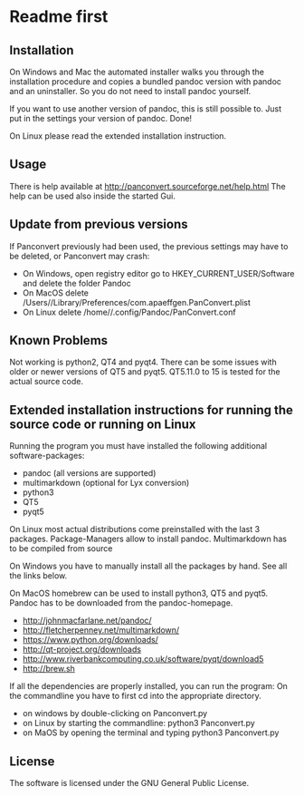 # Readme first

## Installation
On Windows and Mac the automated installer walks you through the installation procedure and copies a bundled pandoc 
version with pandoc and an uninstaller. So you do not need to install pandoc yourself. 

If you want to use another version of pandoc, this is still possible to.
Just put in the settings your version of pandoc. Done!

On Linux please read the extended installation instruction.

## Usage

There is help available at http://panconvert.sourceforge.net/help.html
The help can be used also inside the started Gui.

## Update from previous versions
If Panconvert previously had been used, the previous settings may have to be deleted, or Panconvert may crash:

- On Windows, open registry editor go to HKEY_CURRENT_USER/Software and delete the folder Pandoc
- On MacOS delete /Users/<USERNAME>/Library/Preferences/com.apaeffgen.PanConvert.plist
- On Linux delete /home/<USERNAME>/.config/Pandoc/PanConvert.conf

## Known Problems

Not working is python2, QT4 and pyqt4. There can be some issues with older or newer versions of QT5 and pyqt5. QT5.11.0 to
15 is tested for the actual source code.

## Extended installation instructions for running the source code or running on Linux

Running the program you must have installed the following additional software-packages:

- pandoc (all versions are supported)
- multimarkdown (optional for Lyx conversion)
- python3
- QT5
- pyqt5


On Linux most actual distributions come preinstalled with the last 3 packages. Package-Managers allow to install pandoc.
Multimarkdown has to be compiled from source

On Windows you have to manually install all the packages by hand. See all the links below.

On MacOS homebrew can be used to install python3, QT5 and pyqt5. Pandoc has to be downloaded from the pandoc-homepage.


- http://johnmacfarlane.net/pandoc/
- http://fletcherpenney.net/multimarkdown/
- https://www.python.org/downloads/
- http://qt-project.org/downloads
- http://www.riverbankcomputing.co.uk/software/pyqt/download5
- http://brew.sh

If all the dependencies are properly installed, you can run the program:
On the commandline you have to first cd into the appropriate directory.

- on windows by double-clicking on Panconvert.py
- on Linux by starting the commandline: python3 Panconvert.py
- on MaOS by opening the terminal and typing python3 Panconvert.py

## License

The software is licensed under the GNU General Public License.



